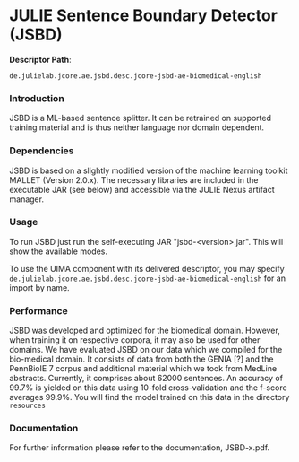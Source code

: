 # JULIE Sentence Boundary Detector (JSBD)  

**Descriptor Path**:
```
de.julielab.jcore.ae.jsbd.desc.jcore-jsbd-ae-biomedical-english
```

### Introduction
JSBD is a ML-based sentence splitter. It can be retrained on supported
training material and is thus neither language nor domain dependent.



### Dependencies
JSBD is based on a slightly modified version of the machine learning toolkit MALLET (Version 2.0.x). The necessary libraries are included in the executable JAR (see below) and accessible via the JULIE Nexus artifact manager.


### Usage
To run JSBD just run the self-executing JAR "jsbd-&lt;version&gt;.jar". This will show the available modes.

To use the UIMA component with its delivered descriptor, you may specify `de.julielab.jcore.ae.jsbd.desc.jcore-jsbd-ae-biomedical-english` for an import by name.

### Performance
JSBD was developed and optimized for the biomedical domain. However, when training it on respective corpora, it may also be used for other domains. We have evaluated JSBD on our data which we compiled for the bio-medical domain. It
consists of data from both the GENIA [?] and the PennBioIE 7 corpus and additional
material which we took from MedLine abstracts.
Currently, it comprises about 62000 sentences. An accuracy of 99.7% is yielded on this
data using 10-fold cross-validation and the f-score averages 99.9%.
You will find the model trained on this data in the directory `resources`

### Documentation
For further information please refer to the documentation, JSBD-x.pdf.


